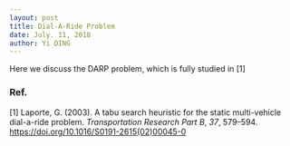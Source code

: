 ```yaml
---
layout: post
title: Dial-A-Ride Problem
date: July. 11, 2018
author: Yi DING
---
```




Here we discuss the DARP problem, which is fully studied in [1]





### Ref.

[1] Laporte, G. (2003). A tabu search heuristic for the static multi-vehicle dial-a-ride problem. *Transportation Research Part B*, *37*, 579–594. https://doi.org/10.1016/S0191-2615(02)00045-0